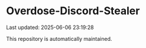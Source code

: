 # Overdose-Discord-Stealer

Last updated: 2025-06-06 23:19:28

This repository is automatically maintained.
